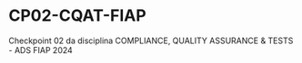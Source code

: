 # CP02-CQAT-FIAP
Checkpoint 02 da disciplina COMPLIANCE, QUALITY ASSURANCE &amp; TESTS - ADS FIAP 2024
